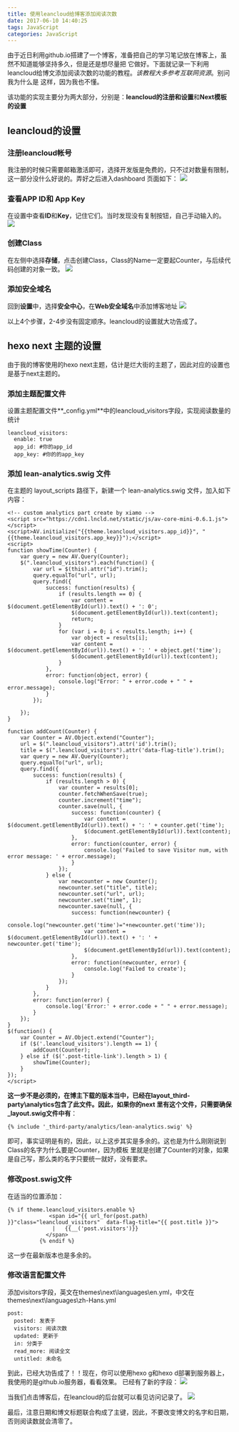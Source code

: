```yaml
---
title: 使用leancloud给博客添加阅读次数
date: 2017-06-10 14:40:25
tags: JavaScript
categories: JavaScript
---
```


由于近日利用github.io搭建了一个博客，准备把自己的学习笔记放在博客上，虽然不知道能够坚持多久，但是还是想尽量把
它做好。下面就记录一下利用leancloud给博文添加阅读次数的功能的教程。*该教程大多参考互联网资源*。别问我为什么是
这样，因为我也不懂。

该功能的实现主要分为两大部分，分别是：**leancloud的注册和设置**和**Next模板的设置**

## leancloud的设置

### 注册leancloud帐号

我注册的时候只需要邮箱激活即可，选择开发版是免费的，只不过对数量有限制，这一部分没什么好说的。弄好之后进入dashboard
页面如下：
![](/images/leancloud_next_01.png)

### 查看APP ID和 App Key

在设置中查看**ID**和**Key**，记住它们。当时发现没有复制按钮，自己手动输入的。
![](/images/leancloud_next_02.png)

### 创建Class

在左侧中选择**存储**，点击创建Class，Class的Name一定要起Counter，与后续代码创建的对象一致。
![](/images/leancloud_next_03.png)

### 添加安全域名

回到**设置**中，选择**安全中心**，在**Web安全域名**中添加博客地址
![](/images/leancloud_next_04.png)

以上4个步骤，2-4步没有固定顺序。leancloud的设置就大功告成了。

## hexo next 主题的设置

由于我的博客使用的hexo next主题，估计是烂大街的主题了，因此对应的设置也是基于next主题的。

### 添加主题配置文件

设置主题配置文件**_config.yml**中的leancloud_visitors字段，实现阅读数量的统计
```
leancloud_visitors:
  enable: true
  app_id: #你的app_id
  app_key: #你的的app_key
```

### 添加 lean-analytics.swig 文件

在主题的 layout\_scripts 路径下，新建一个 lean-analytics.swig 文件，加入如下内容：
```
<!-- custom analytics part create by xiamo -->
<script src="https://cdn1.lncld.net/static/js/av-core-mini-0.6.1.js"></script>
<script>AV.initialize("{{theme.leancloud_visitors.app_id}}", "{{theme.leancloud_visitors.app_key}}");</script>
<script>
function showTime(Counter) {
	var query = new AV.Query(Counter);
	$(".leancloud_visitors").each(function() {
		var url = $(this).attr("id").trim();
		query.equalTo("url", url);
		query.find({
			success: function(results) {
				if (results.length == 0) {
					var content = $(document.getElementById(url)).text() + ': 0';
					$(document.getElementById(url)).text(content);
					return;
				}
				for (var i = 0; i < results.length; i++) {
					var object = results[i];
					var content = $(document.getElementById(url)).text() + ': ' + object.get('time');
					$(document.getElementById(url)).text(content);
				}
			},
			error: function(object, error) {
				console.log("Error: " + error.code + " " + error.message);
			}
		});

	});
}

function addCount(Counter) {
	var Counter = AV.Object.extend("Counter");
	url = $(".leancloud_visitors").attr('id').trim();
	title = $(".leancloud_visitors").attr('data-flag-title').trim();
	var query = new AV.Query(Counter);
	query.equalTo("url", url);
	query.find({
		success: function(results) {
			if (results.length > 0) {
				var counter = results[0];
				counter.fetchWhenSave(true);
				counter.increment("time");
				counter.save(null, {
					success: function(counter) {
						var content = $(document.getElementById(url)).text() + ': ' + counter.get('time');
						$(document.getElementById(url)).text(content);
					},
					error: function(counter, error) {
						console.log('Failed to save Visitor num, with error message: ' + error.message);
					}
				});
			} else {
				var newcounter = new Counter();
				newcounter.set("title", title);
				newcounter.set("url", url);
				newcounter.set("time", 1);
				newcounter.save(null, {
					success: function(newcounter) {
					    console.log("newcounter.get('time')="+newcounter.get('time'));
						var content = $(document.getElementById(url)).text() + ': ' + newcounter.get('time');
						$(document.getElementById(url)).text(content);
					},
					error: function(newcounter, error) {
						console.log('Failed to create');
					}
				});
			}
		},
		error: function(error) {
			console.log('Error:' + error.code + " " + error.message);
		}
	});
}
$(function() {
	var Counter = AV.Object.extend("Counter");
	if ($('.leancloud_visitors').length == 1) {
		addCount(Counter);
	} else if ($('.post-title-link').length > 1) {
		showTime(Counter);
	}
}); 
</script>
```

**这一步不是必须的，在博主下载的版本当中，已经在layout\_third-party\analytics包含了此文件。因此，如果你的next
里有这个文件，只需要确保_layout.swig文件中有**：
```
{% include '_third-party/analytics/lean-analytics.swig' %}
```
即可，事实证明是有的，因此，以上这步其实是多余的。这也是为什么刚刚说到Class的名字为什么要是Counter，因为模板
里就是创建了Counter的对象，如果是自己写，那么类的名字只要统一就好，没有要求。

### 修改post.swig文件

在适当的位置添加：
```
{% if theme.leancloud_visitors.enable %}
		  	 <span id="{{ url_for(post.path) }}"class="leancloud_visitors"  data-flag-title="{{ post.title }}">
              |   {{__('post.visitors')}}
            </span>
		  {% endif %}
```
这一步在最新版本也是多余的。

### 修改语言配置文件
添加visitors字段，英文在themes\next\languages\en.yml，中文在themes\next\languages\zh-Hans.yml
```
post:
  posted: 发表于
  visitors: 阅读次数
  updated: 更新于
  in: 分类于
  read_more: 阅读全文
  untitled: 未命名
```

到此，已经大功告成了！！现在，你可以使用hexo g和hexo d部署到服务器上，我使用的是github.io服务器，看看效果。
已经有了新的字段：
![](/images/leancloud_next_05.png)

当我们点击博客后，在leancloud的后台就可以看见访问记录了。
![](/images/leancloud_next_06.png)

最后，注意日期和博文标题联合构成了主键，因此，不要改变博文的名字和日期，否则阅读数就会清零了。